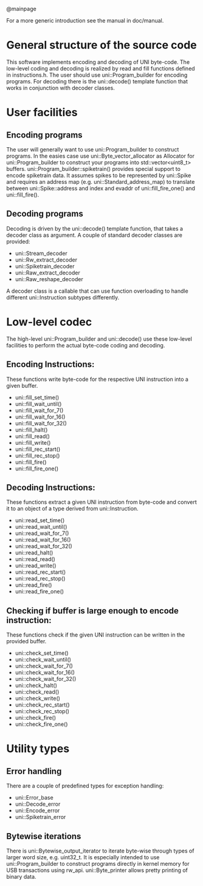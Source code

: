 @mainpage

For a more generic introduction see the manual in doc/manual.



General structure of the source code
====================================

This software implements encoding and decoding of UNI byte-code. The
low-level coding and decoding is realized by read and fill functions
defined in instructions.h. The user should use uni::Program_builder for
encoding programs. For decoding there is the uni::decode() template
function that works in conjunction with decoder classes.


User facilities
===============

Encoding programs
-----------------

The user will generally want to use uni::Program_builder to construct
programs. In the easies case use uni::Byte_vector_allocator as
Allocator for uni::Program_builder to construct your programs into
std::vector<uint8_t> buffers.
uni::Program_builder::spiketrain() provides special support to encode
spiketrain data. It assumes spikes to be represented by uni::Spike and
requires an address map (e.g. uni::Standard_address_map) to translate
between uni::Spike::address and index and evaddr of uni::fill_fire_one() and
uni::fill_fire().


Decoding programs
-----------------

Decoding is driven by the uni::decode() template function, that takes a
decoder class as argument. A couple of standard decoder classes are
provided:

- uni::Stream_decoder
- uni::Rw_extract_decoder
- uni::Spiketrain_decoder
- uni::Raw_extract_decoder
- uni::Raw_reshape_decoder

A decoder class is a callable that can use function overloading to
handle different uni::Instruction subtypes differently.



Low-level codec
===============

The high-level uni::Program_builder and uni::decode() use these
low-level facilities to perform the actual byte-code coding and
decoding.


Encoding Instructions:
----------------------

These functions write byte-code for the respective UNI instruction into
a given buffer.

- uni::fill_set_time()
- uni::fill_wait_until()
- uni::fill_wait_for_7()
- uni::fill_wait_for_16()
- uni::fill_wait_for_32()
- uni::fill_halt()
- uni::fill_read()
- uni::fill_write()
- uni::fill_rec_start()
- uni::fill_rec_stop()
- uni::fill_fire()
- uni::fill_fire_one()


Decoding Instructions:
----------------------

These functions extract a given UNI instruction from byte-code and
convert it to an object of a type derived from uni::Instruction.

- uni::read_set_time()
- uni::read_wait_until()
- uni::read_wait_for_7()
- uni::read_wait_for_16()
- uni::read_wait_for_32()
- uni::read_halt()
- uni::read_read()
- uni::read_write()
- uni::read_rec_start()
- uni::read_rec_stop()
- uni::read_fire()
- uni::read_fire_one()


Checking if buffer is large enough to encode instruction:
---------------------------------------------------------

These functions check if the given UNI instruction can be written in the
provided buffer.

- uni::check_set_time()
- uni::check_wait_until()
- uni::check_wait_for_7()
- uni::check_wait_for_16()
- uni::check_wait_for_32()
- uni::check_halt()
- uni::check_read()
- uni::check_write()
- uni::check_rec_start()
- uni::check_rec_stop()
- uni::check_fire()
- uni::check_fire_one()



Utility types
=============

Error handling
--------------

There are a couple of predefined types for exception handling:

- uni::Error_base
- uni::Decode_error
- uni::Encode_error
- uni::Spiketrain_error


Bytewise iterations
-------------------

There is uni::Bytewise_output_iterator to iterate byte-wise through types of
larger word size, e.g. uint32_t. It is especially intended to use
uni::Program_builder to construct programs directly in kernel memory for
USB transactions using rw_api.
uni::Byte_printer allows pretty printing of binary data.


